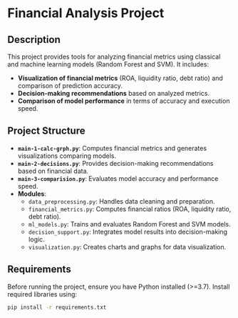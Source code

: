 # Financial Analysis Project

## Description

This project provides tools for analyzing financial metrics using classical and machine learning models (Random Forest and SVM). It includes:
- **Visualization of financial metrics** (ROA, liquidity ratio, debt ratio) and comparison of prediction accuracy.
- **Decision-making recommendations** based on analyzed metrics.
- **Comparison of model performance** in terms of accuracy and execution speed.

## Project Structure

- **`main-1-calc-grph.py`**: Computes financial metrics and generates visualizations comparing models.
- **`main-2-decisions.py`**: Provides decision-making recommendations based on financial data.
- **`main-3-comparision.py`**: Evaluates model accuracy and performance speed.
- **Modules**:
  - `data_preprocessing.py`: Handles data cleaning and preparation.
  - `financial_metrics.py`: Computes financial ratios (ROA, liquidity ratio, debt ratio).
  - `ml_models.py`: Trains and evaluates Random Forest and SVM models.
  - `decision_support.py`: Integrates model results into decision-making logic.
  - `visualization.py`: Creates charts and graphs for data visualization.

## Requirements

Before running the project, ensure you have Python installed (>=3.7). Install required libraries using:
```bash
pip install -r requirements.txt
